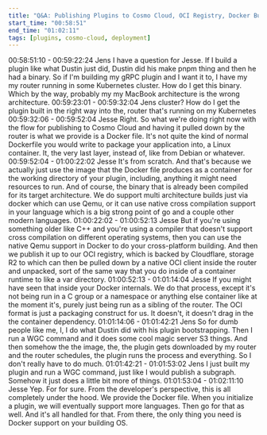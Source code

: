 ```yaml
---
title: "Q&A: Publishing Plugins to Cosmo Cloud, OCI Registry, Docker Builds"
start_time: "00:58:51"
end_time: "01:02:11"
tags: [plugins, cosmo-cloud, deployment]
---
```

00:58:51:10 - 00:59:22:24
Jens
I have a question for Jesse. If I build a plugin like what Dustin just did, Dustin did his make
pnpm thing and then he had a binary. So if I'm building my gRPC plugin and I want it to, I have
my my router running in some Kubernetes cluster. How do I get this binary. Which by the way,
probably my my MacBook architecture is the wrong architecture.
00:59:23:01 - 00:59:32:04
Jens
cluster?
How do I get the plugin built in the right way into the, router that's running on my Kubernetes
00:59:32:06 - 00:59:52:04
Jesse
Right. So what we're doing right now with the flow for publishing to Cosmo Cloud and having it
pulled down by the router is what we provide is a Docker file. It's not quite the kind of normal
Dockerfile you would write to package your application into, a Linux container. It, the very last
layer, instead of, like from Debian or whatever.
00:59:52:04 - 01:00:22:02
Jesse
It's from scratch. And that's because we actually just use the image that the Docker file
produces as a container for the working directory of your plugin, including, anything it might
need resources to run. And of course, the binary that is already been compiled for its target
architecture. We do support multi architecture builds just via docker which can use Qemu, or it
can use native cross compilation support in your language which is a big strong point of go and
a couple other modern languages.
01:00:22:02 - 01:00:52:13
Jesse
But if you're using something older like C++ and you're using a compiler that doesn't support
cross compilation on different operating systems, then you can use the native Qemu support in
Docker to do your cross-platform building. And then we publish it up to our OCI registry, which is
backed by Cloudflare, storage R2 to which can then be pulled down by a native OCI client
inside the router and unpacked, sort of the same way that you do inside of a container runtime
to like a var directory.
01:00:52:13 - 01:01:14:04
Jesse
If you might have seen that inside your Docker internals. We do that process, except it's not
being run in a C group or a namespace or anything else container like at the moment it's, purely
just being run as a sibling of the router. The OCI format is just a packaging construct for us. It
doesn't, it doesn't drag in the the container dependency.
01:01:14:06 - 01:01:42:21
Jens
So for dumb people like me, I, I do what Dustin did with his plugin bootstrapping. Then I run a
WGC command and it does some cool magic server S3 things. And then somehow the the
image, the, the plugin gets downloaded by my router and the router schedules, the plugin runs
the process and everything. So I don't really have to do much.
01:01:42:21 - 01:01:53:02
Jens
I just built my plugin and run a WGC command, just like I would publish a subgraph. Somehow it
just does a little bit more of things.
01:01:53:04 - 01:02:11:10
Jesse
Yep. For for sure. From the developer's perspective, this is all completely under the hood. We
provide the Docker file. When you initialize a plugin, we will eventually support more languages.
Then go for that as well. And it's all handled for that. From there, the only thing you need is
Docker support on your building OS.